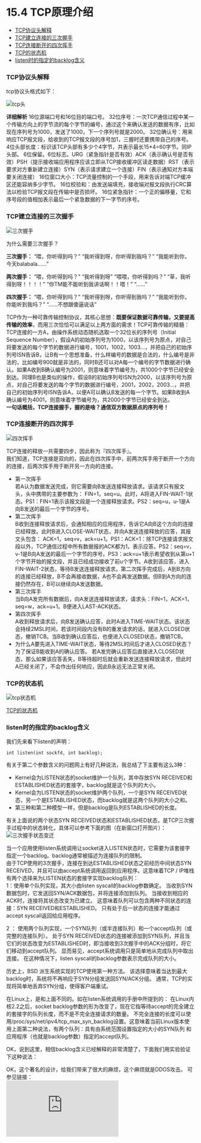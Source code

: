 # 15.4 TCP原理介绍

* [TCP协议头解释](#tcpheader)
* [TCP建立连接的三次握手](#tcp3handshak)
* [TCP连接断开的四次挥手](#tcp4bye)
* [TCP的状态机](#tcp_state)
* [listen时的指定的backlog含义](#listen)


<h3 id="tcpheader">TCP协议头解释</h3> 

tcp协议头格式如下：

![tcp头](15_5png)

**详细解析**
16位源端口号和16位目的端口号。
32位序号：一次TCP通信过程中某一个传输方向上的字节流的每个字节的编号，通过这个来确认发送的数据有序，比如现在序列号为1000，发送了1000，下一个序列号就是2000。
32位确认号：用来响应TCP报文段，给收到的TCP报文段的序号加1，三握时还要携带自己的序号。
4位头部长度：标识该TCP头部有多少个4字节，共表示最长15\*4=60字节。同IP头部。
6位保留。6位标志。URG（紧急指针是否有效）ACK（表示确认号是否有效）PSH（提示接收端应用程序应该立即从TCP接收缓冲区读走数据）RST（表示要求对方重新建立连接）SYN（表示请求建立一个连接）FIN（表示通知对方本端要关闭连接）
16位窗口大小：TCP流量控制的一个手段，用来告诉对端TCP缓冲区还能容纳多少字节。
16位校验和：由发送端填充，接收端对报文段执行CRC算法以检验TCP报文段在传输中是否损坏。
16位紧急指针：一个正的偏移量，它和序号段的值相加表示最后一个紧急数据的下一字节的序号。

<h3 id="tcp3handshak">TCP建立连接的三次握手</h3>

![三次握手](15_6.png)


为什么需要三次握手？

**三次握手：**
“喂，你听得到吗？”
“我听得到呀，你听得到我吗？”
“我能听到你，今天balabala……”

**两次握手：**
“喂，你听得到吗？”
“我听得到呀”
“喂喂，你听得到吗？”
“草，我听得到呀！！！！”
“你TM能不能听到我讲话啊！！喂！”
“……”

**四次握手：**
“喂，你听得到吗？”
“我听得到呀，你听得到我吗？”
“我能听到你，你能听到我吗？”
“……不想跟傻逼说话”

TCP作为一种可靠传输控制协议，其核心思想：**既要保证数据可靠传输，又要提高传输的效率**，而用三次恰恰可以满足以上两方面的需求！TCP可靠传输的精髓：TCP连接的一方A，由操作系统动态随机选取一个32位长的序列号（Initial Sequence Number），假设A的初始序列号为1000，以该序列号为原点，对自己将要发送的每个字节的数据进行编号，1001，1002，1003…，并把自己的初始序列号ISN告诉B，让B有一个思想准备，什么样编号的数据是合法的，什么编号是非法的，比如编号900就是非法的，同时B还可以对A每一个编号的字节数据进行确认。如果A收到B确认编号为2001，则意味着字节编号为，共1000个字节已经安全到达。同理B也是类似的操作，假设B的初始序列号ISN为2000，以该序列号为原点，对自己将要发送的每个字节的数据进行编号，2001，2002，2003…，并把自己的初始序列号ISN告诉A，以便A可以确认B发送的每一个字节。如果B收到A确认编号为4001，则意味着字节编号为，共2000个字节已经安全到达。  
**一句话概括，TCP连接握手，握的是啥？通信双方数据原点的序列号！**

<h3 id="tcp4bye">TCP连接断开的四次挥手</h3>

![四次挥手](#tcp4bye)

TCP连接的释放一共需要四步，因此称为『四次挥手』。   
我们知道，TCP连接是双向的，因此在四次挥手中，前两次挥手用于断开一个方向的连接，后两次挥手用于断开另一方向的连接。  
* 第一次挥手  
若A认为数据发送完成，则它需要向B发送连接释放请求。该请求只有报文头，头中携带的主要参数为： FIN=1，seq=u。此时，A将进入FIN-WAIT-1状态。PS1：FIN=1表示该报文段是一个连接释放请求。PS2：seq=u，u-1是A向B发送的最后一个字节的序号。  
* 第二次挥手   
B收到连接释放请求后，会通知相应的应用程序，告诉它A向B这个方向的连接已经释放。此时B进入CLOSE-WAIT状态，并向A发送连接释放的应答，其报文头包含： ACK=1，seq=v，ack=u+1。PS1：ACK=1：除TCP连接请求报文段以外，TCP通信过程中所有数据报的ACK都为1，表示应答。PS2：seq=v，v-1是B向A发送的最后一个字节的序号。PS3：ack=u+1表示希望收到从第u+1个字节开始的报文段，并且已经成功接收了前u个字节。A收到该应答，进入FIN-WAIT-2状态，等待B发送连接释放请求。第二次挥手完成后，A到B方向的连接已经释放，B不会再接收数据，A也不会再发送数据。但B到A方向的连接仍然存在，B可以继续向A发送数据。
* 第三次挥手  
当B向A发完所有数据后，向A发送连接释放请求，请求头：FIN=1，ACK=1，seq=w，ack=u+1。B便进入LAST-ACK状态。
* 第四次挥手  
A收到释放请求后，向B发送确认应答，此时A进入TIME-WAIT状态。该状态会持续2MSL时间，若该时间段内没有B的重发请求的话，就进入CLOSED状态，撤销TCB。当B收到确认应答后，也便进入CLOSED状态，撤销TCB。  
* 为什么A要先进入TIME-WAIT状态，等待2MSL时间后才进入CLOSED状态？  
为了保证B能收到A的确认应答。 若A发完确认应答后直接进入CLOSED状态，那么如果该应答丢失，B等待超时后就会重新发送连接释放请求，但此时A已经关闭了，不会作出任何响应，因此B永远无法正常关闭。

<h3 id="tcp_state">TCP的状态机</h3>

![tcp状态机](15_8.png)

[TCP的状态机](https://www.cnblogs.com/yhp-smarthome/p/7102488.html)


<h3 id="listen">listen时的指定的backlog含义</h3> 

我们先来看下listen的声明：
```
int listen(int sockfd, int backlog);
```  
有关于第二个参数含义的问题网上有好几种说法，我总结了下主要有这么3种：

* Kernel会为LISTEN状态的socket维护一个队列，其中存放SYN RECEIVED和ESTABLISHED状态的套接字，backlog就是这个队列的大小。  
* Kernel会为LISTEN状态的socket维护两个队列，一个是SYN RECEIVED状态，另一个是ESTABLISHED状态，而backlog就是这两个队列的大小之和。  
* 第三种和第二种模型一样，但是backlog是队列ESTABLISHED的长度。  

有关上面说的两个状态SYN RECEIVED状态和ESTABLISHED状态，是TCP三次握手过程中的状态转化，具体可以参考下面的图（在新窗口打开图片）：
![三次握手状态变迁](15_9.png)

当一个应用使用listen系统调用让socket进入LISTEN状态时，它需要为该套接字指定一个backlog。backlog通常被描述为连接队列的限制。  
由于TCP使用的3次握手，连接在到达ESTABLISHED状态之前经历中间状态SYN RECEIVED，并且可以由accept系统调用返回到应用程序。这意味着TCP / IP堆栈有两个选择来为LISTEN状态的套接字实现backlog队列：  
1：使用单个队列实现，其大小由listen syscall的backlog参数确定。 当收到SYN数据包时，它发送回SYN/ACK数据包，并将连接添加到队列。 当接收到相应的ACK时，连接将其状态改变为已建立。 这意味着队列可以包含两种不同状态的连接：SYN RECEIVED和ESTABLISHED。 只有处于后一状态的连接才能通过accept syscall返回给应用程序。

2 ： 使用两个队列实现，一个SYN队列（或半连接队列）和一个accept队列（或完整的连接队列）。 处于SYN RECEIVED状态的连接被添加到SYN队列，并且当它们的状态改变为ESTABLISHED时，即当接收到3次握手中的ACK分组时，将它们移动到accept队列。 显而易见，accept系统调用只是简单地从完成队列中取出连接。 在这种情况下，listen syscall的backlog参数表示完成队列的大小。

历史上，BSD 派生系统实现的TCP使用第一种方法。 该选择意味着当达到最大backlog时，系统将不再响应于SYN分组发送回SYN/ACK分组。 通常，TCP的实现将简单地丢弃SYN分组，使得客户端重试。

在Linux上，是和上面不同的。如在listen系统调用的手册中所提到的： 
在Linux内核2.2之后，socket backlog参数的形为改变了，现在它指等待accept的完全建立的套接字的队列长度，而不是不完全连接请求的数量。 不完全连接的长度可以使用/proc/sys/net/ipv4/tcp_max_syn_backlog设置。这意味着当前Linux版本使用上面第二种说法，有两个队列：具有由系统范围设置指定的大小的SYN队列 和 应用程序（也就是backlog参数）指定的accept队列。  

OK，说到这里，相信backlog含义已经解释的非常清楚了，下面我们用实验验证下这种说法：

OK，这个著名的设计，给我们带来了很大的麻烦，这个麻烦就是DDOS攻击。
可参见链接：  
![ddos攻击](http://www.cnblogs.com/0day5/p/7765901.html)